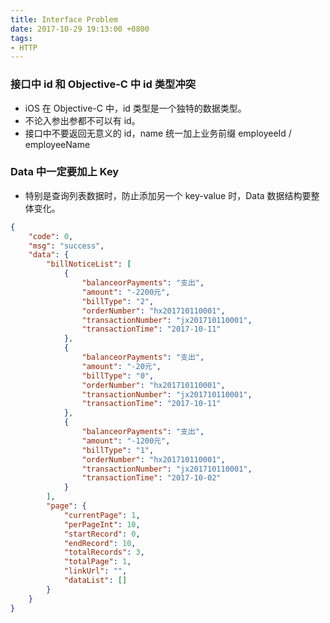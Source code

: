 ```yaml
---
title: Interface Problem
date: 2017-10-29 19:13:00 +0800
tags:
- HTTP
---
```


### 接口中 id 和 Objective-C 中 id 类型冲突

+ iOS 在 Objective-C 中，id 类型是一个独特的数据类型。
+ 不论入参出参都不可以有 id。
+ 接口中不要返回无意义的 id，name 统一加上业务前缀 employeeId / employeeName

### Data 中一定要加上 Key

+ 特别是查询列表数据时，防止添加另一个 key-value 时，Data 数据结构要整体变化。

```json
{
    "code": 0,
    "msg": "success",
    "data": {
        "billNoticeList": [
            {
                "balanceorPayments": "支出",
                "amount": "-2200元",
                "billType": "2",
                "orderNumber": "hx201710110001",
                "transactionNumber": "jx201710110001",
                "transactionTime": "2017-10-11"
            },
            {
                "balanceorPayments": "支出",
                "amount": "-20元",
                "billType": "0",
                "orderNumber": "hx201710110001",
                "transactionNumber": "jx201710110001",
                "transactionTime": "2017-10-11"
            },
            {
                "balanceorPayments": "支出",
                "amount": "-1200元",
                "billType": "1",
                "orderNumber": "hx201710110001",
                "transactionNumber": "jx201710110001",
                "transactionTime": "2017-10-02"
            }
        ],
        "page": {
            "currentPage": 1,
            "perPageInt": 10,
            "startRecord": 0,
            "endRecord": 10,
            "totalRecords": 3,
            "totalPage": 1,
            "linkUrl": "",
            "dataList": []
        }
    }
}
```


